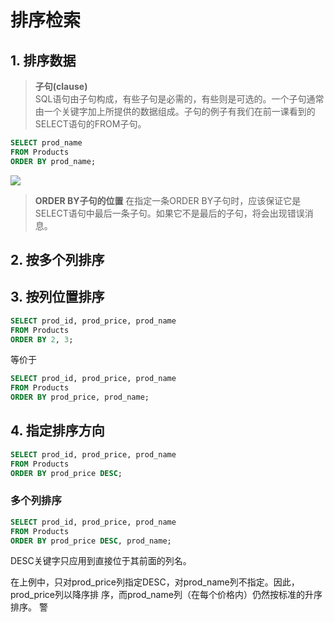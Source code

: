 # 排序检索

## 1. 排序数据

>**子句(clause)**<br>
SQL语句由子句构成，有些子句是必需的，有些则是可选的。一个子句通常由一个关键字加上所提供的数据组成。子句的例子有我们在前一课看到的SELECT语句的FROM子句。

```sql
SELECT prod_name
FROM Products
ORDER BY prod_name;
```

![](http://ww1.sinaimg.cn/large/006RLzNagy1fktpkhwtv5j30c705mmx9.jpg)

>**ORDER BY子句的位置**
在指定一条ORDER BY子句时，应该保证它是SELECT语句中最后一条子句。如果它不是最后的子句，将会出现错误消息。

## 2. 按多个列排序

## 3. 按列位置排序

```sql
SELECT prod_id, prod_price, prod_name
FROM Products
ORDER BY 2, 3;
```

等价于

```sql
SELECT prod_id, prod_price, prod_name
FROM Products
ORDER BY prod_price, prod_name;
```

## 4. 指定排序方向

```sql
SELECT prod_id, prod_price, prod_name
FROM Products
ORDER BY prod_price DESC;
```

### 多个列排序

```sql
SELECT prod_id, prod_price, prod_name
FROM Products
ORDER BY prod_price DESC, prod_name;
```



DESC关键字只应用到直接位于其前面的列名。

在上例中，只对prod_price列指定DESC，对prod_name列不指定。因此，prod_price列以降序排
序，而prod_name列（在每个价格内）仍然按标准的升序排序。
警